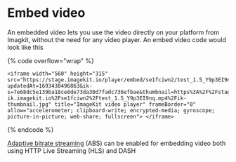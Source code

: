 # Embed video

An embedded video lets you use the video directly on your platform from Imagkit, without the need for any video player. An embed video code would look like this

{% code overflow="wrap" %}
```
<iframe width="560" height="315" src="https://stage.imagekit.io/player/embed/se1fciwn2/test_1.5_Y9p3EI9nq.mp4?updatedAt=1693430496863&ik-s=7e68dc5e139ba18ce8de73da30d7fadc736efbae&thumbnail=https%3A%2F%2Fstage-ik.imagekit.io%2Fse1fciwn2%2Ftest_1.5_Y9p3EI9nq.mp4%2Fik-thumbnail.jpg" title="ImageKit video player" frameBorder="0" allow="accelerometer; clipboard-write; encrypted-media; gyroscope; picture-in-picture; web-share; fullscreen"> </iframe>
```
{% endcode %}

[Adaptive bitrate streaming](video-transformation/adaptive-bitrate-streaming.md) (ABS) can be enabled  for embedding video both using HTTP Live Streaming (HLS) and DASH

